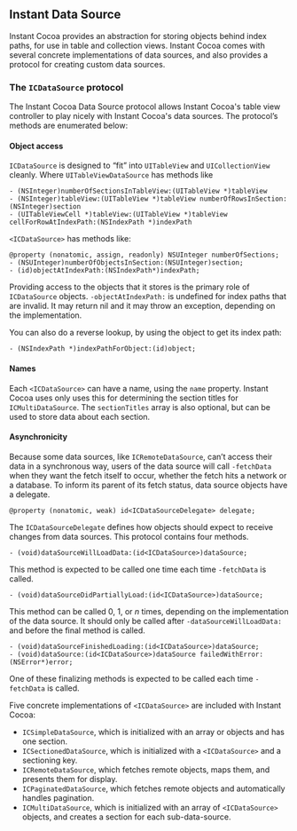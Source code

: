 ## Instant Data Source

Instant Cocoa provides an abstraction for storing objects behind index paths, for use in table and collection views. Instant Cocoa comes with several concrete implementations of data sources, and also provides a protocol for creating custom data sources.

### The `ICDataSource` protocol

The Instant Cocoa Data Source protocol allows Instant Cocoa's table view controller to play nicely with Instant Cocoa's data sources. The protocol’s methods are enumerated below:

#### Object access

`ICDataSource` is designed to “fit” into `UITableView` and `UICollectionView` cleanly. Where `UITableViewDataSource` has methods like 

	- (NSInteger)numberOfSectionsInTableView:(UITableView *)tableView
	- (NSInteger)tableView:(UITableView *)tableView numberOfRowsInSection:(NSInteger)section
	- (UITableViewCell *)tableView:(UITableView *)tableView cellForRowAtIndexPath:(NSIndexPath *)indexPath

`<ICDataSource>` has methods like:

	@property (nonatomic, assign, readonly) NSUInteger numberOfSections;
	- (NSUInteger)numberOfObjectsInSection:(NSUInteger)section;
	- (id)objectAtIndexPath:(NSIndexPath*)indexPath;

Providing access to the objects that it stores is the primary role of `ICDataSource` objects. `-objectAtIndexPath:` is undefined for index paths that are invalid. It may return nil and it may throw an exception, depending on the implementation.

You can also do a reverse lookup, by using the object to get its index path:

 	- (NSIndexPath *)indexPathForObject:(id)object;

#### Names

Each `<ICDataSource>` can have a name, using the `name` property. Instant Cocoa uses only uses this for determining the section titles for `ICMultiDataSource`. The `sectionTitles` array is also optional, but can be used to store data about each section.

#### Asynchronicity

Because some data sources, like `ICRemoteDataSource`, can’t access their data in a synchronous way, users of the data source will call `-fetchData` when they want  the fetch itself to occur, whether the fetch hits a network or a database. To inform its parent of its fetch status, data source objects have a delegate.

	@property (nonatomic, weak) id<ICDataSourceDelegate> delegate;

The `ICDataSourceDelegate` defines how objects should expect to receive changes from data sources. This protocol contains four methods.

	- (void)dataSourceWillLoadData:(id<ICDataSource>)dataSource;

This method is expected to be called one time each time `-fetchData` is called.

	- (void)dataSourceDidPartiallyLoad:(id<ICDataSource>)dataSource;

This method can be called 0, 1, or *n* times, depending on the implementation of the data source. It should only be called after `-dataSourceWillLoadData:` and before the final method is called.

	- (void)dataSourceFinishedLoading:(id<ICDataSource>)dataSource;
	- (void)dataSource:(id<ICDataSource>)dataSource failedWithError:(NSError*)error;

One of these finalizing methods is expected to be called each time `-fetchData` is called.

Five concrete implementations of `<ICDataSource>` are included with Instant Cocoa:

* `ICSimpleDataSource`, which is initialized with an array or objects and has one section.
* `ICSectionedDataSource`, which is initialized with a `<ICDataSource>` and a sectioning key.
* `ICRemoteDataSource`, which fetches remote objects, maps them, and presents them for display.
* `ICPaginatedDataSource`, which fetches remote objects and automatically handles pagination.
* `ICMultiDataSource`, which is initialized with an array of `<ICDataSource>` objects, and creates a section for each sub-data-source.